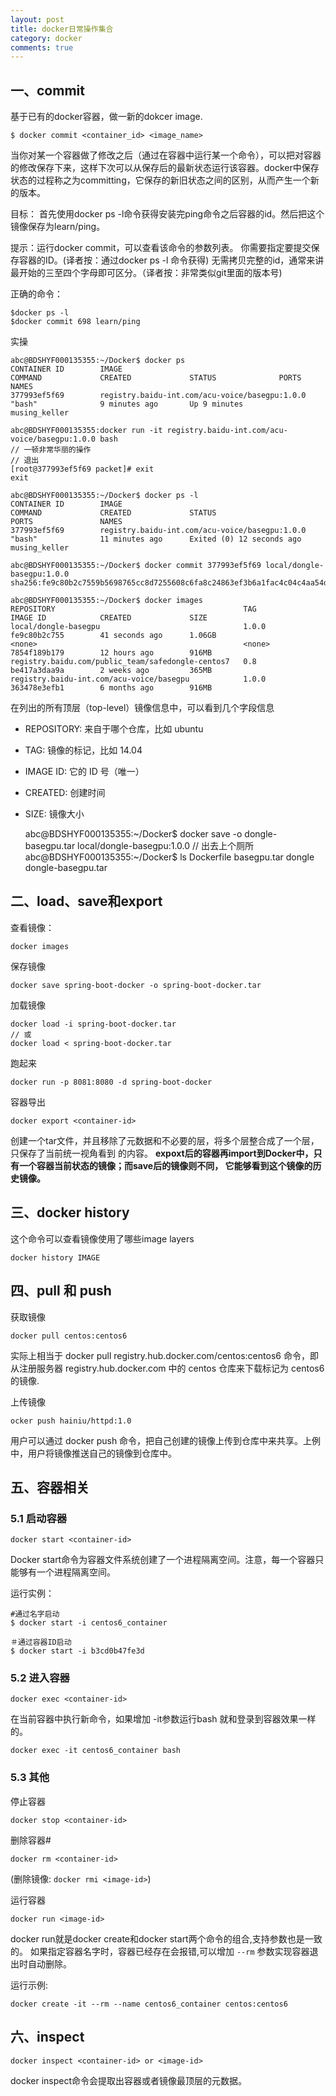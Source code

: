 ```yaml
---
layout: post
title: docker日常操作集合
category: docker
comments: true
---
```


## 一、commit

基于已有的docker容器，做一新的dokcer image.

    $ docker commit <container_id> <image_name>

当你对某一个容器做了修改之后（通过在容器中运行某一个命令），可以把对容器的修改保存下来，这样下次可以从保存后的最新状态运行该容器。docker中保存状态的过程称之为committing，它保存的新旧状态之间的区别，从而产生一个新的版本。

目标： 首先使用docker ps -l命令获得安装完ping命令之后容器的id。然后把这个镜像保存为learn/ping。

提示：运行docker commit，可以查看该命令的参数列表。
你需要指定要提交保存容器的ID。(译者按：通过docker ps -l 命令获得)
无需拷贝完整的id，通常来讲最开始的三至四个字母即可区分。（译者按：非常类似git里面的版本号)

正确的命令：

    $docker ps -l
    $docker commit 698 learn/ping

实操

    abc@BDSHYF000135355:~/Docker$ docker ps
    CONTAINER ID        IMAGE                                            COMMAND             CREATED             STATUS              PORTS               NAMES
    377993ef5f69        registry.baidu-int.com/acu-voice/basegpu:1.0.0   "bash"              9 minutes ago       Up 9 minutes                            musing_keller
    
    abc@BDSHYF000135355:docker run -it registry.baidu-int.com/acu-voice/basegpu:1.0.0 bash
    // 一顿非常华丽的操作
    // 退出
    [root@377993ef5f69 packet]# exit
    exit
    
    abc@BDSHYF000135355:~/Docker$ docker ps -l
    CONTAINER ID        IMAGE                                            COMMAND             CREATED             STATUS                      PORTS               NAMES
    377993ef5f69        registry.baidu-int.com/acu-voice/basegpu:1.0.0   "bash"              11 minutes ago      Exited (0) 12 seconds ago                       musing_keller
    
    abc@BDSHYF000135355:~/Docker$ docker commit 377993ef5f69 local/dongle-basegpu:1.0.0
    sha256:fe9c80b2c7559b5698765cc8d7255608c6fa8c24863ef3b6a1fac4c04c4aa54d
    
    abc@BDSHYF000135355:~/Docker$ docker images
    REPOSITORY                                          TAG                 IMAGE ID            CREATED             SIZE
    local/dongle-basegpu                                1.0.0               fe9c80b2c755        41 seconds ago      1.06GB
    <none>                                              <none>              7854f189b179        12 hours ago        916MB
    registry.baidu.com/public_team/safedongle-centos7   0.8                 be417a3daa9a        2 weeks ago         365MB
    registry.baidu-int.com/acu-voice/basegpu            1.0.0               363478e3efb1        6 months ago        916MB

在列出的所有顶层（top-level）镜像信息中，可以看到几个字段信息

- REPOSITORY: 来自于哪个仓库，比如 ubuntu
- TAG: 镜像的标记，比如 14.04
- IMAGE ID: 它的 ID 号（唯一）
- CREATED: 创建时间
- SIZE: 镜像大小

    abc@BDSHYF000135355:~/Docker$ docker save -o dongle-basegpu.tar local/dongle-basegpu:1.0.0 
    // 出去上个厕所
    abc@BDSHYF000135355:~/Docker$ ls
    Dockerfile         basegpu.tar        dongle             dongle-basegpu.tar

## 二、load、save和export

查看镜像：

    docker images

保存镜像

    docker save spring-boot-docker -o spring-boot-docker.tar

加载镜像

    docker load -i spring-boot-docker.tar
    // 或
    docker load < spring-boot-docker.tar

跑起来

    docker run -p 8081:8080 -d spring-boot-docker

容器导出
    
    docker export <container-id>

创建一个tar文件，并且移除了元数据和不必要的层，将多个层整合成了一个层，只保存了当前统一视角看到
的内容。
**expoxt后的容器再import到Docker中，只有一个容器当前状态的镜像；而save后的镜像则不同，
它能够看到这个镜像的历史镜像。**

## 三、docker history 
这个命令可以查看镜像使用了哪些image layers

    docker history IMAGE

## 四、pull 和 push
获取镜像

    docker pull centos:centos6

实际上相当于 docker pull registry.hub.docker.com/centos:centos6
命令，即从注册服务器 registry.hub.docker.com 中的 centos 仓库来下载标记为 centos6 的镜像.

上传镜像
    
    ocker push hainiu/httpd:1.0

用户可以通过 docker push 命令，把自己创建的镜像上传到仓库中来共享。上例中，用户将镜像推送自己的镜像到仓库中。

## 五、容器相关

### 5.1 启动容器

    docker start <container-id>

Docker start命令为容器文件系统创建了一个进程隔离空间。注意，每一个容器只能够有一个进程隔离空间。

运行实例：

    #通过名字启动
    $ docker start -i centos6_container

    ＃通过容器ID启动
    $ docker start -i b3cd0b47fe3d

### 5.2 进入容器

    docker exec <container-id>

在当前容器中执行新命令，如果增加 -it参数运行bash 就和登录到容器效果一样的。

    docker exec -it centos6_container bash

### 5.3 其他  
停止容器

    docker stop <container-id>

删除容器#
    
    docker rm <container-id>

(删除镜像: `docker rmi <image-id>`)

运行容器
    
    docker run <image-id>

docker run就是docker create和docker start两个命令的组合,支持参数也是一致的。
如果指定容器名字时，容器已经存在会报错,可以增加 `--rm` 参数实现容器退出时自动删除。

运行示例:

    docker create -it --rm --name centos6_container centos:centos6

## 六、inspect
    
    docker inspect <container-id> or <image-id>

docker inspect命令会提取出容器或者镜像最顶层的元数据。